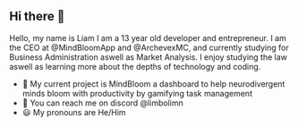 ## Hi there 👋

<!--
**LiamBMX/liambmx** is a ✨ _special_ ✨ repository because its `README.md` (this file) appears on your GitHub profile.

Here are some ideas to get you started:

- 🔭 I’m currently working on ...
- 🌱 I’m currently learning ...
- 👯 I’m looking to collaborate on ...
- 🤔 I’m looking for help with ...
- 💬 Ask me about ...
- 📫 How to reach me: ...
- 😄 Pronouns: ...
- ⚡ Fun fact: ...
-->

Hello, my name is Liam I am a 13 year old developer and entrepreneur. I am the CEO at @MindBloomApp and @ArchevexMC, and currently studying for Business Administration aswell as Market Analysis. I enjoy studying the law aswell as learning more about the depths of technology and coding.

- 🧠 My current project is MindBloom a dashboard to help neurodivergent minds bloom with productivity by gamifying task management
- 📧 You can reach me on discord @limbolimn
- 😃 My pronouns are He/Him
